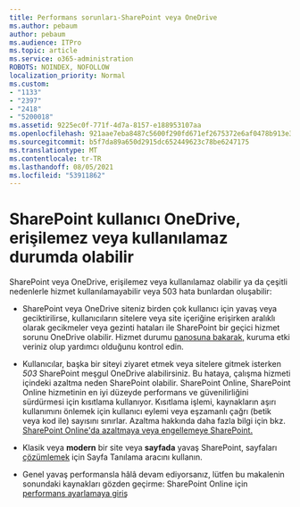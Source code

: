 ```yaml
---
title: Performans sorunları-SharePoint veya OneDrive
ms.author: pebaum
author: pebaum
ms.audience: ITPro
ms.topic: article
ms.service: o365-administration
ROBOTS: NOINDEX, NOFOLLOW
localization_priority: Normal
ms.custom:
- "1133"
- "2397"
- "2418"
- "5200018"
ms.assetid: 9225ec0f-771f-4d7a-8157-e188953107aa
ms.openlocfilehash: 921aae7eba8487c5600f290fd671ef2675372e6af0478b913e38354856cbaa22
ms.sourcegitcommit: b5f7da89a650d2915dc652449623c78be6247175
ms.translationtype: MT
ms.contentlocale: tr-TR
ms.lasthandoff: 08/05/2021
ms.locfileid: "53911862"
---
```

# <a name="sharepoint-or-onedrive-slow-inaccessible-or-unavailable-for-multiple-users"></a>SharePoint kullanıcı OneDrive, erişilemez veya kullanılamaz durumda olabilir

SharePoint veya OneDrive, erişilemez veya kullanılamaz olabilir ya da çeşitli nedenlerle hizmet kullanılamayabilir veya 503 hata bunlardan oluşabilir:
  
- SharePoint veya OneDrive siteniz birden çok kullanıcı için yavaş veya geciktirilirse, kullanıcıların sitelere veya site içeriğine erişirken aralıklı olarak gecikmeler veya gezinti hataları ile SharePoint bir geçici hizmet sorunu OneDrive olabilir. Hizmet durumu [panosuna bakarak,](https://admin.microsoft.com/AdminPortal/Home#/servicehealth) kuruma etki veriniz olup yardımcı olduğunu kontrol edin.
  
- Kullanıcılar, başka bir siteyi ziyaret etmek veya sitelere gitmek isterken *503* SharePoint meşgul OneDrive alabilirsiniz. Bu hataya, çalışma hizmeti içindeki azaltma neden SharePoint olabilir. SharePoint Online, SharePoint Online hizmetinin en iyi düzeyde performans ve güvenilirliğini sürdürmesi için kısıtlama kullanıyor. Kısıtlama işlemi, kaynakların aşırı kullanımını önlemek için kullanıcı eylemi veya eşzamanlı çağrı (betik veya kod ile) sayısını sınırlar. Azaltma hakkında daha fazla bilgi için bkz. [SharePoint Online'da azaltmaya veya engellemeye SharePoint.](https://docs.microsoft.com/sharepoint/dev/general-development/how-to-avoid-getting-throttled-or-blocked-in-sharepoint-online)

- Klasik veya **modern** bir site veya **sayfada** yavaş SharePoint, sayfaları [çözümlemek](https://aka.ms/perftool) için Sayfa Tanılama aracını kullanın.
  
- Genel yavaş performansla hâlâ devam ediyorsanız, lütfen bu makalenin sonundaki kaynakları gözden geçirme: SharePoint Online için [performans ayarlamaya giriş](https://go.microsoft.com/fwlink/?linkid=2024334)
  